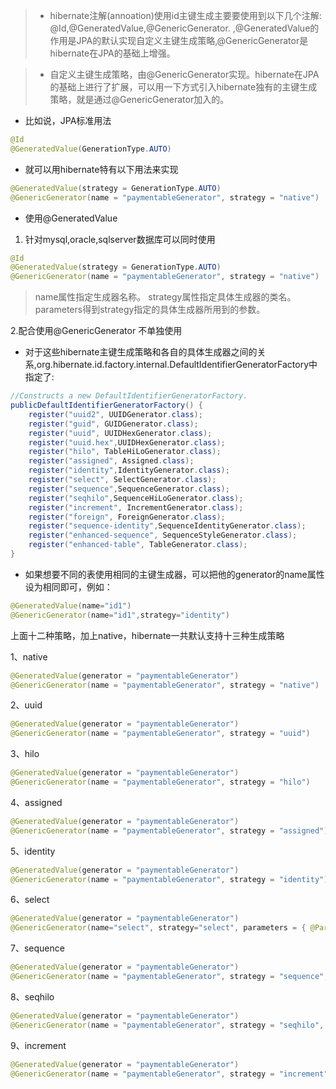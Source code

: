 > * hibernate注解(annoation)使用id主键生成主要要使用到以下几个注解: @Id,@GeneratedValue,@GenericGenerator. ,@GeneratedValue的作用是JPA的默认实现自定义主键生成策略,@GenericGenerator是hibernate在JPA的基础上增强。


> * 自定义主键生成策略，由@GenericGenerator实现。hibernate在JPA的基础上进行了扩展，可以用一下方式引入hibernate独有的主键生成策略，就是通过@GenericGenerator加入的。

* 比如说，JPA标准用法

``` java
@Id
@GeneratedValue(GenerationType.AUTO)
```
* 就可以用hibernate特有以下用法来实现

``` java
@GeneratedValue(strategy = GenerationType.AUTO)
@GenericGenerator(name = "paymentableGenerator", strategy = "native")
```

* 使用@GeneratedValue


1. 针对mysql,oracle,sqlserver数据库可以同时使用

``` java
@Id
@GeneratedValue(strategy = GenerationType.AUTO)
@GenericGenerator(name = "paymentableGenerator", strategy = "native")
```

> name属性指定生成器名称。
strategy属性指定具体生成器的类名。
parameters得到strategy指定的具体生成器所用到的参数。

2.配合使用@GenericGenerator 不单独使用

* 对于这些hibernate主键生成策略和各自的具体生成器之间的关系,org.hibernate.id.factory.internal.DefaultIdentifierGeneratorFactory中指定了:

``` java
//Constructs a new DefaultIdentifierGeneratorFactory.
publicDefaultIdentifierGeneratorFactory() {
    register("uuid2", UUIDGenerator.class);
    register("guid", GUIDGenerator.class);     
    register("uuid", UUIDHexGenerator.class); 
    register("uuid.hex",UUIDHexGenerator.class); 
    register("hilo", TableHiLoGenerator.class);
    register("assigned", Assigned.class);
    register("identity",IdentityGenerator.class);
    register("select", SelectGenerator.class);
    register("sequence",SequenceGenerator.class);
    register("seqhilo",SequenceHiLoGenerator.class);
    register("increment", IncrementGenerator.class);
    register("foreign", ForeignGenerator.class);
    register("sequence-identity",SequenceIdentityGenerator.class);
    register("enhanced-sequence", SequenceStyleGenerator.class);
    register("enhanced-table", TableGenerator.class);
}
```

* 如果想要不同的表使用相同的主键生成器，可以把他的generator的name属性设为相同即可，例如：

``` java
@GeneratedValue(name="id1")
@GenericGenerator(name="id1",strategy="identity")
```

上面十二种策略，加上native，hibernate一共默认支持十三种生成策略

1、native
``` java
@GeneratedValue(generator = "paymentableGenerator")
@GenericGenerator(name = "paymentableGenerator", strategy = "native")
```

2、uuid
``` java
@GeneratedValue(generator = "paymentableGenerator") 
@GenericGenerator(name = "paymentableGenerator", strategy = "uuid")
```

3、hilo
``` java
@GeneratedValue(generator = "paymentableGenerator")
@GenericGenerator(name = "paymentableGenerator", strategy = "hilo")
```

4、assigned
``` java
@GeneratedValue(generator = "paymentableGenerator")
@GenericGenerator(name = "paymentableGenerator", strategy = "assigned")
```

5、identity
``` java
@GeneratedValue(generator = "paymentableGenerator")
@GenericGenerator(name = "paymentableGenerator", strategy = "identity")
```

6、select
``` java
@GeneratedValue(generator = "paymentableGenerator")
@GenericGenerator(name="select", strategy="select", parameters = { @Parameter(name = "key", value = "idstoerung") })
```

7、sequence
``` java
@GeneratedValue(generator = "paymentableGenerator")
@GenericGenerator(name = "paymentableGenerator", strategy = "sequence", parameters = { @Parameter(name = "sequence", value = "seq_payablemoney") })
```

8、seqhilo

``` java
@GeneratedValue(generator = "paymentableGenerator")
@GenericGenerator(name = "paymentableGenerator", strategy = "seqhilo", parameters = { @Parameter(name = "max_lo", value = "5") })
```

9、increment
``` java
@GeneratedValue(generator = "paymentableGenerator")
@GenericGenerator(name = "paymentableGenerator", strategy = "increment")
```
